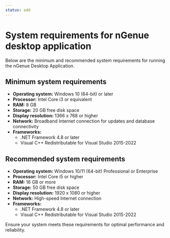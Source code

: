 ```yaml
---
status: add
---
```


# System requirements for nGenue desktop application

Below are the minimum and recommended system requirements for running the nGenue Desktop Application.

## Minimum system requirements

- **Operating system:** Windows 10 (64-bit) or later  
- **Processor:** Intel Core i3 or equivalent  
- **RAM:** 8 GB  
- **Storage:** 20 GB free disk space  
- **Display resolution:** 1366 x 768 or higher  
- **Network:** Broadband Internet connection for updates and database connectivity  
- **Frameworks:**
    - .NET Framework 4.8 or later  
    - Visual C++ Redistributable for Visual Studio 2015-2022  

## Recommended system requirements

- **Operating system:** Windows 10/11 (64-bit) Professional or Enterprise  
- **Processor:** Intel Core i5 or higher  
- **RAM:** 16 GB or more  
- **Storage:** 50 GB free disk space  
- **Display resolution:** 1920 x 1080 or higher  
- **Network:** High-speed Internet connection  
- **Frameworks:**
    - .NET Framework 4.8 or later  
    - Visual C++ Redistributable for Visual Studio 2015-2022

Ensure your system meets these requirements for optimal performance and reliability.
